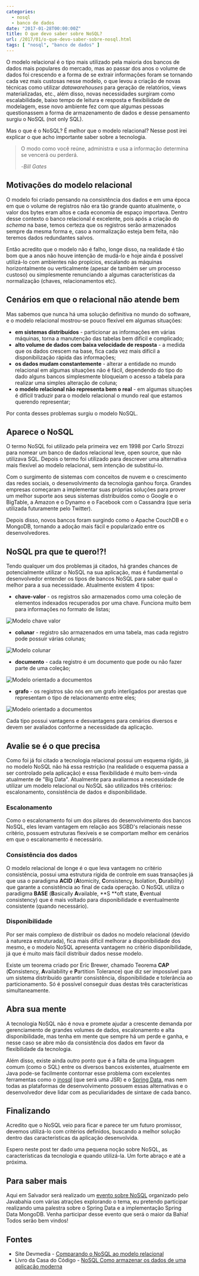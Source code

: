 ```yaml
---
categories:
  - nosql
  - banco de dados
date: "2017-01-28T00:00:00Z"
title: O que devo saber sobre NoSQL?
url: /2017/01/o-que-devo-saber-sobre-nosql.html
tags: [ "nosql", "banco de dados" ]
---
```


O modelo relacional é o tipo mais utilizado pela maioria dos bancos de dados mais populares do mercado, mas ao passar
dos anos o volume de dados foi crescendo e a forma de se extrair informações foram se tornando cada vez mais custosas
nesse modelo, o que levou a criação de novas técnicas como utilizar *datawarehouses* para geração de relatórios, views
materializadas, etc., além disso, novas necessidades surgiram como escalabilidade, baixo tempo de leitura e resposta e
flexibilidade de modelagem, esse novo ambiente fez com que algumas pessoas questionassem a forma de armazenamento de
dados e desse pensamento surgiu o NoSQL (not only SQL).

Mas o que é o NoSQL? É melhor que o modelo relacional? Nesse post irei explicar o que acho importante saber sobre a
tecnologia.

> O modo como você reúne, administra e usa a informação determina se vencerá ou perderá.
>
> -*Bill Gates*

## Motivações do modelo relacional

O modelo foi criado pensando na consistência dos dados e em uma época em que o volume de registros não era tão grande
quanto atualmente, o valor dos bytes eram altos e cada economia de espaço importava. Dentro desse contexto o banco
relacional é excelente, pois após a criação do *schema* na base, temos certeza que os registros serão armazenados sempre
da mesma forma e, caso a normalização esteja bem feita, não teremos dados redundantes salvos.

Então acredito que o modelo não é falho, longe disso, na realidade é tão bom que a anos não houve intenção de mudá-lo e
hoje ainda é possível utilizá-lo com ambientes não propícios, escalando as máquinas horizontalmente ou verticalmente 
(apesar de também ser um processo custoso) ou simplesmente renunciando a algumas características da normalização 
(chaves, relacionamentos etc).

## Cenários em que o relacional não atende bem

Mas sabemos que nunca há uma solução definitiva no mundo do software, e o modelo relacional mostrou-se pouco flexível em
algumas situações:

* **em sistemas distribuídos** - particionar as informações em várias máquinas, torna a manutenção das tabelas bem
  difícil e complicado;
* **alto volume de dados com baixa velocidade de resposta** - a medida que os dados crescem na base, fica cada vez mais
  difícil a disponibilização rápida das informações;
* **os dados mudam constantemente** - alterar a entidade no mundo relacional em algumas situações não é fácil,
  dependendo do tipo do dado alguns bancos simplesmente bloqueiam o acesso a tabela para realizar uma simples alteração
  de coluna;
* **o modelo relacional não representa bem o real** - em algumas situações é difícil traduzir para o modelo relacional o
  mundo real que estamos querendo representar;

Por conta desses problemas surgiu o modelo NoSQL.

## Aparece o NoSQL

O termo NoSQL foi utilizado pela primeira vez em 1998 por Carlo Strozzi para nomear um banco de dados relacional leve,
open source, que não utilizava SQL. Depois o termo foi utilizado para descrever uma alternativa mais flexível ao modelo
relacional, sem intenção de substituí-lo.

Com o surgimento de sistemas com conceitos de nuvem e o crescimento das redes sociais, o desenvolvimento da tecnologia
ganhou força. Grandes empresas começaram a implementar suas próprias soluções para prover um melhor suporte aos seus
sistemas distribuídos como o Google e o BigTable, a Amazon e o Dynamo e o Facebook com o Cassandra (que seria utilizada
futuramente pelo Twitter).

Depois disso, novos bancos foram surgindo como o Apache CouchDB e o MongoDB, tornando a adoção mais fácil e popularizado
entre os desenvolvedores.

## NoSQL pra que te quero!?!

Tendo qualquer um dos problemas já citados, há grandes chances de potencialmente utilizar o NoSQL na sua aplicação, mas
é fundamental o desenvolvedor entender os tipos de bancos NoSQL para saber qual o melhor para a sua necessidade.
Atualmente existem 4 tipos:

* **chave-valor** - os registros são armazenados como uma coleção de elementos indexados recuperados por uma chave.
  Funciona muito bem para informações no formato de listas;

![Modelo chave valor](/images/20170128/key_value_nosql.svg)

* **colunar** - registro são armazenados em uma tabela, mas cada registro pode possuir várias colunas;

![Modelo colunar](/images/20170128/column_nosql.svg)

* **documento** - cada registro é um documento que pode ou não fazer parte de uma coleção;

![Modelo orientado a documentos](/images/20170128/document_nosql.svg) 

* **grafo** - os registros são nós em um grafo interligados por arestas que representam o tipo de relacionamento entre
  eles;

![Modelo orientado a documentos](/images/20170128/graph_nosql.svg) 

Cada tipo possui vantagens e desvantagens para cenários diversos e devem ser avaliados conforme a necessidade da
aplicação.

## Avalie se é o que precisa

Como foi já foi citado a tecnologia relacional possui um esquema rígido, já no modelo NoSQL não há essa restrição (na
realidade o esquema passa a ser controlado pela aplicação) e essa flexibilidade é muito bem-vinda atualmente de "Big
Data". Atualmente para avaliarmos a necessidade de utilizar um modelo relacional ou NoSQL são utilizados três critérios:
escalonamento, consistência de dados e disponibilidade.

### Escalonamento

Como o escalonamento foi um dos pilares do desenvolvimento dos bancos NoSQL, eles levam vantagem em relação aos SGBD's
relacionais nesse critério, possuem estruturas flexíveis e se comportam melhor em cenários em que o escalonamento é
necessário.

### Consistência dos dados

O modelo relacional de longe é o que leva vantagem no critério consistência, possui uma estrutura rígida de controle em
suas transações já que usa o paradigma **ACID** (**A**tomicity, **C**onsistency, **I**solation, **D**urability) que
garante a consistência ao final de cada operação. O NoSQL utiliza o paradigma **BASE** (**B**asically **A**vailable, **S
**oft state, **E**ventual consistency) que é mais voltado para disponibilidade e eventualmente consistente (quando
necessário).

### Disponibilidade

Por ser mais complexo de distribuir os dados no modelo relacional (devido à natureza estruturada), fica mais difícil
melhorar a disponibilidade dos mesmo, e o modelo NoSQL apresenta vantagem no critério disponibilidade, já que é muito
mais fácil distribuir dados nesse modelo.

Existe um teorema criado por Eric Brewer, chamado Teorema **CAP** (**C**onsistency, **A**vailability e **P**artition
Tolerance) que diz ser impossível para um sistema distribuído garantir consistência, disponibilidade e tolerância ao
particionamento. Só é possível conseguir duas destas três características simultaneamente.

## Abra sua mente

A tecnologia NoSQL não é nova e promete ajudar a crescente demanda por gerenciamento de grandes volumes de dados,
escalonamento e alta disponibilidade, mas tenha em mente que sempre há um perde e ganha, e nesse caso se abre mão da
consistência dos dados em favor da flexibilidade da tecnologia.

Além disso, existe ainda outro ponto que é a falta de uma linguagem comum (como o SQL) entre os diversos bancos
existentes, atualmente em Java pode-se facilmente contornar esse problema com excelentes ferramentas como
o [jnosql](http://jnosql.org/) (que será uma JSR) e o [Spring Data](http://projects.spring.io/spring-data/), mas nem
todas as plataformas de desenvolvimento possuem essas alternativas e o desenvolvedor deve lidar com as peculiaridades de
sintaxe de cada banco.

## Finalizando

Acredito que o NoSQL veio para ficar e parece ter um futuro promissor, devemos utilizá-lo com critérios definidos,
buscando a melhor solução dentro das características da aplicação desenvolvida.

Espero neste post ter dado uma pequena noção sobre NoSQL, as características da tecnologia e quando utilizá-la. Um forte
abraço e até a próxima.

## Para saber mais

Aqui em Salvador será realizado
um [evento sobre NoSQL](http://javabahia.blogspot.com.br/2017/01/abertas-as-chamadas-de-trabalho-para-o.html) organizado
pelo Javabahia com várias atrações explorando o tema, eu pretendo participar realizando uma palestra sobre o Spring Data
e a implementação Spring Data MongoDB. Venha participar desse evento que será o maior da Bahia! Todos serão bem vindos!

## Fontes

* Site
  Devmedia - [Comparando o NoSQL ao modelo relacional](http://www.devmedia.com.br/comparando-o-nosql-ao-modelo-relacional/30917)
* Livro da Casa do
  Código - [NoSQL Como armazenar os dados de uma aplicação moderna](https://www.casadocodigo.com.br/products/livro-nosql)
